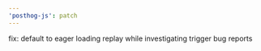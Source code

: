 ```yaml
---
'posthog-js': patch
---
```


fix: default to eager loading replay while investigating trigger bug reports
